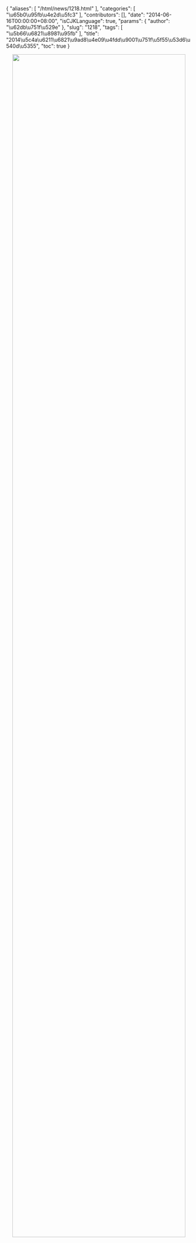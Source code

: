 {
    "aliases": [
        "/html/news/1218.html"
    ],
    "categories": [
        "\u65b0\u95fb\u4e2d\u5fc3"
    ],
    "contributors": [],
    "date": "2014-06-16T00:00:00+08:00",
    "isCJKLanguage": true,
    "params": {
        "author": "\u62db\u751f\u529e"
    },
    "slug": "1218",
    "tags": [
        "\u5b66\u6821\u8981\u95fb"
    ],
    "title": "2014\u5c4a\u6211\u6821\u9ad8\u4e09\u4fdd\u9001\u751f\u5f55\u53d6\u540d\u5355",
    "toc": true
}


<img
    src="https://cdn.tfls.online/mirror/full/cc30f55e27311b5f08d7432f0b330342cf516978.jpg"
    style="display:block;margin-left:auto;margin-right:auto;"
    decoding="async"
    fetchpriority="auto"
    loading="lazy"
    height="3216"
    width="470"
/>
